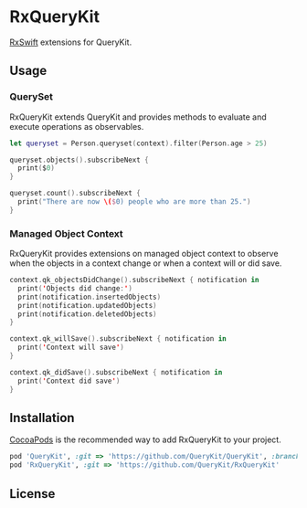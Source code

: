# RxQueryKit

[RxSwift]() extensions for QueryKit.

## Usage

### QuerySet

RxQueryKit extends QueryKit and provides methods to evaluate and execute
operations as observables.

```swift
let queryset = Person.queryset(context).filter(Person.age > 25)
```

```swift
queryset.objects().subscribeNext {
  print($0)
}
```

```swift
queryset.count().subscribeNext {
  print("There are now \($0) people who are more than 25.")
}
```

### Managed Object Context

RxQueryKit provides extensions on managed object context to observe when the
objects in a context change or when a context will or did save.

```swift
context.qk_objectsDidChange().subscribeNext { notification in
  print('Objects did change:')
  print(notification.insertedObjects)
  print(notification.updatedObjects)
  print(notification.deletedObjects)
}

context.qk_willSave().subscribeNext { notification in
  print('Context will save')
}

context.qk_didSave().subscribeNext { notification in
  print('Context did save')
}
```

## Installation

[CocoaPods](http://cocoapods.org) is the recommended way to add RxQueryKit to your project.

```ruby
pod 'QueryKit', :git => 'https://github.com/QueryKit/QueryKit', :branch => 'swift-2.0'
pod 'RxQueryKit', :git => 'https://github.com/QueryKit/RxQueryKit'
```

## License


